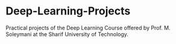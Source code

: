 # Deep-Learning-Projects
Practical projects of the Deep Learning Course offered by Prof. M. Soleymani at the Sharif University of Technology. 
